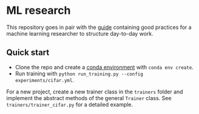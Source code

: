 # ML research

This repository goes in pair with the [guide](https://anthonyhu.github.io/research-workflow) containing good practices 
for a machine learning researcher to structure day-to-day work.

## Quick start
* Clone the repo and create a [conda environment](https://anthonyhu.github.io/python-environment) with `conda env create`.
* Run training with `python run_training.py --config experiments/cifar.yml`.

For a new project, create a new trainer class in the `trainers` folder and implement the abstract methods of the general
`Trainer` class. See `trainers/trainer_cifar.py` for a detailed example.

